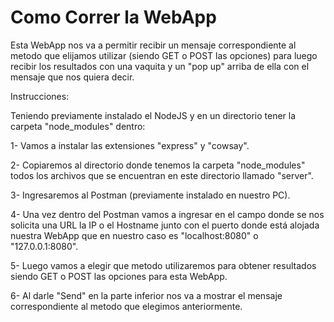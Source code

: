 # Como Correr la WebApp
Esta WebApp nos va a permitir recibir un mensaje correspondiente al metodo que elijamos utilizar (siendo GET o POST las opciones) para luego recibir los resultados con una vaquita y un "pop up" arriba de ella con el mensaje que nos quiera decir.

Instrucciones:

Teniendo previamente instalado el NodeJS y en un directorio tener la carpeta "node_modules" dentro:

1- Vamos a instalar las extensiones "express" y "cowsay".

2- Copiaremos al directorio donde tenemos la carpeta "node_modules" todos los archivos que se encuentran en este directorio llamado "server".

3- Ingresaremos al Postman (previamente instalado en nuestro PC).

4- Una vez dentro del Postman vamos a ingresar en el campo donde se nos solicita una URL la IP o el Hostname junto con el puerto donde está alojada nuestra WebApp que en nuestro caso es "localhost:8080" o "127.0.0.1:8080".

5- Luego vamos a elegir que metodo utilizaremos para obtener resultados siendo GET o POST las opciones para esta WebApp.

6- Al darle "Send" en la parte inferior nos va a mostrar el mensaje correspondiente al metodo que elegimos anteriormente.


